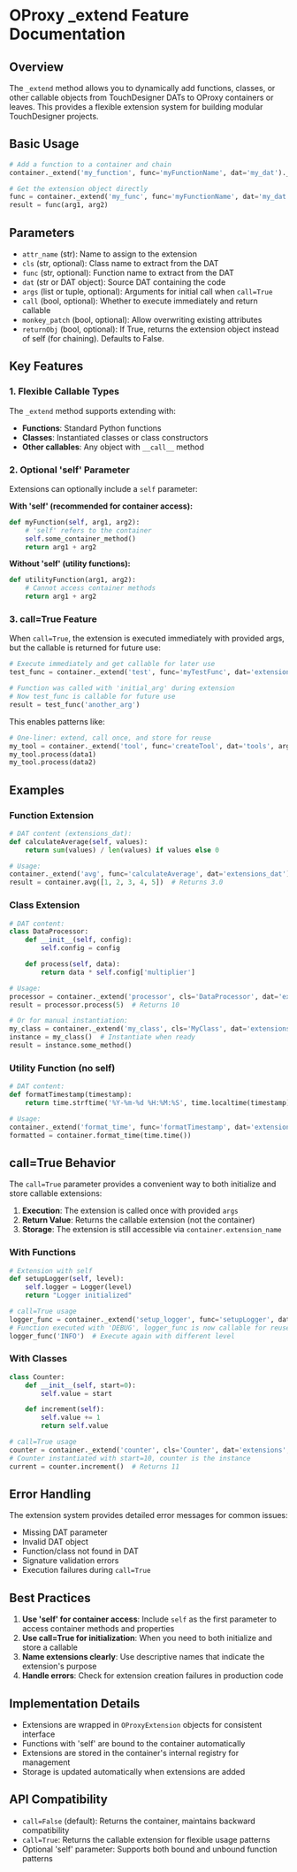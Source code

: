 # OProxy _extend Feature Documentation

## Overview

The `_extend` method allows you to dynamically add functions, classes, or other callable objects from TouchDesigner DATs to OProxy containers or leaves. This provides a flexible extension system for building modular TouchDesigner projects.

## Basic Usage

```python
# Add a function to a container and chain
container._extend('my_function', func='myFunctionName', dat='my_dat')._extend('another', ...)

# Get the extension object directly
func = container._extend('my_func', func='myFunctionName', dat='my_dat', returnObj=True)
result = func(arg1, arg2)
```

## Parameters

- `attr_name` (str): Name to assign to the extension
- `cls` (str, optional): Class name to extract from the DAT
- `func` (str, optional): Function name to extract from the DAT
- `dat` (str or DAT object): Source DAT containing the code
- `args` (list or tuple, optional): Arguments for initial call when `call=True`
- `call` (bool, optional): Whether to execute immediately and return callable
- `monkey_patch` (bool, optional): Allow overwriting existing attributes
- `returnObj` (bool, optional): If True, returns the extension object instead of self (for chaining). Defaults to False.

## Key Features

### 1. Flexible Callable Types

The `_extend` method supports extending with:
- **Functions**: Standard Python functions
- **Classes**: Instantiated classes or class constructors
- **Other callables**: Any object with `__call__` method

### 2. Optional 'self' Parameter

Extensions can optionally include a `self` parameter:

**With 'self' (recommended for container access):**
```python
def myFunction(self, arg1, arg2):
    # 'self' refers to the container
    self.some_container_method()
    return arg1 + arg2
```

**Without 'self' (utility functions):**
```python
def utilityFunction(arg1, arg2):
    # Cannot access container methods
    return arg1 + arg2
```

### 3. call=True Feature

When `call=True`, the extension is executed immediately with provided args, but the callable is returned for future use:

```python
# Execute immediately and get callable for later use
test_func = container._extend('test', func='myTestFunc', dat='extensions', args=['initial_arg'], call=True)

# Function was called with 'initial_arg' during extension
# Now test_func is callable for future use
result = test_func('another_arg')
```

This enables patterns like:
```python
# One-liner: extend, call once, and store for reuse
my_tool = container._extend('tool', func='createTool', dat='tools', args=[config], call=True)
my_tool.process(data1)
my_tool.process(data2)
```

## Examples

### Function Extension

```python
# DAT content (extensions_dat):
def calculateAverage(self, values):
    return sum(values) / len(values) if values else 0

# Usage:
container._extend('avg', func='calculateAverage', dat='extensions_dat')
result = container.avg([1, 2, 3, 4, 5])  # Returns 3.0
```

### Class Extension

```python
# DAT content:
class DataProcessor:
    def __init__(self, config):
        self.config = config

    def process(self, data):
        return data * self.config['multiplier']

# Usage:
processor = container._extend('processor', cls='DataProcessor', dat='extensions_dat', args=[{'multiplier': 2}], call=True)
result = processor.process(5)  # Returns 10

# Or for manual instantiation:
my_class = container._extend('my_class', cls='MyClass', dat='extensions_dat')
instance = my_class()  # Instantiate when ready
result = instance.some_method()
```

### Utility Function (no self)

```python
# DAT content:
def formatTimestamp(timestamp):
    return time.strftime('%Y-%m-%d %H:%M:%S', time.localtime(timestamp))

# Usage:
container._extend('format_time', func='formatTimestamp', dat='extensions_dat')
formatted = container.format_time(time.time())
```

## call=True Behavior

The `call=True` parameter provides a convenient way to both initialize and store callable extensions:

1. **Execution**: The extension is called once with provided `args`
2. **Return Value**: Returns the callable extension (not the container)
3. **Storage**: The extension is still accessible via `container.extension_name`

### With Functions

```python
# Extension with self
def setupLogger(self, level):
    self.logger = Logger(level)
    return "Logger initialized"

# call=True usage
logger_func = container._extend('setup_logger', func='setupLogger', dat='extensions', args=['DEBUG'], call=True)
# Function executed with 'DEBUG', logger_func is now callable for reuse
logger_func('INFO')  # Execute again with different level
```

### With Classes

```python
class Counter:
    def __init__(self, start=0):
        self.value = start

    def increment(self):
        self.value += 1
        return self.value

# call=True usage
counter = container._extend('counter', cls='Counter', dat='extensions', args=[10], call=True)
# Counter instantiated with start=10, counter is the instance
current = counter.increment()  # Returns 11
```

## Error Handling

The extension system provides detailed error messages for common issues:

- Missing DAT parameter
- Invalid DAT object
- Function/class not found in DAT
- Signature validation errors
- Execution failures during `call=True`

## Best Practices

1. **Use 'self' for container access**: Include `self` as the first parameter to access container methods and properties
2. **Use call=True for initialization**: When you need to both initialize and store a callable
3. **Name extensions clearly**: Use descriptive names that indicate the extension's purpose
4. **Handle errors**: Check for extension creation failures in production code

## Implementation Details

- Extensions are wrapped in `OProxyExtension` objects for consistent interface
- Functions with 'self' are bound to the container automatically
- Extensions are stored in the container's internal registry for management
- Storage is updated automatically when extensions are added

## API Compatibility

- `call=False` (default): Returns the container, maintains backward compatibility
- `call=True`: Returns the callable extension for flexible usage patterns
- Optional 'self' parameter: Supports both bound and unbound function patterns
